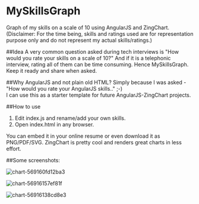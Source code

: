 # MySkillsGraph
Graph of my skills on a scale of 10 using AngularJS and ZingChart.</br>
(Disclaimer: For the time being, skills and ratings used are for representation purpose only and do not represent my actual skills/ratings.)

##Idea
A very common question asked during tech interviews is "How would you rate your skills on a scale of 10?" And if it is a telephonic interview, rating all of them can be time consuming.
Hence MySkillsGraph. Keep it ready and share when asked.

##Why AngularJS and not plain old HTML?
Simply because I was asked - "How would you rate your AngularJS skills.." ;-)</br>
I can use this as a starter template for future AngularJS-ZingChart projects.

##How to use
1) Edit index.js and rename/add your own skills.</br>
2) Open index.html in any browser.</br>

You can embed it in your online resume or even download it as PNG/PDF/SVG. ZingChart is pretty cool and renders great charts in less effort.

##Some screenshots:

![chart-569160fd12ba3](https://cloud.githubusercontent.com/assets/3154126/12218025/5be0ff88-b738-11e5-87e9-b47b63465f98.png)

![chart-56916157ef81f](https://cloud.githubusercontent.com/assets/3154126/12218054/569f28a0-b739-11e5-9b0e-ff57a64ad891.png)

![chart-56916138cd8e3](https://cloud.githubusercontent.com/assets/3154126/12218061/6b781aca-b739-11e5-8061-a88942b5d556.png)


